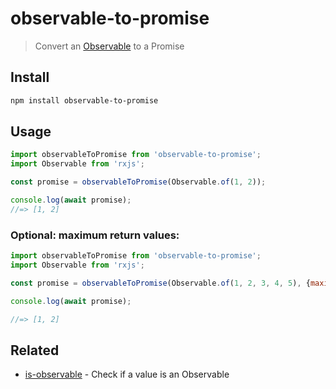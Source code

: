 # observable-to-promise

> Convert an [Observable](https://github.com/tc39/proposal-observable) to a Promise

## Install

```sh
npm install observable-to-promise
```

## Usage

```js
import observableToPromise from 'observable-to-promise';
import Observable from 'rxjs';

const promise = observableToPromise(Observable.of(1, 2));

console.log(await promise);
//=> [1, 2]
```

### Optional: maximum return values:
```js
import observableToPromise from 'observable-to-promise';
import Observable from 'rxjs';

const promise = observableToPromise(Observable.of(1, 2, 3, 4, 5), {maximumValues: 2});

console.log(await promise);

//=> [1, 2]
```

## Related

- [is-observable](https://github.com/sindresorhus/is-observable) - Check if a value is an Observable
